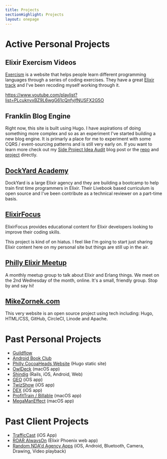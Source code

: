 ```yaml
---
title: Projects
sectionHighlight: Projects
layout: onepage
---
```


# Active Personal Projects

## Elixir Exercism Videos

[Exercism](https://exercism.org) is a website that helps people learn different programming languages through a series of coding exercises. They have a great [Elixir track](https://exercism.org/tracks/elixir) and I've been recoding myself working through it.

<https://www.youtube.com/playlist?list=PLcuknvxBZ9L6wgG61cQnfyjfNUSFX2G5O>

## Franklin Blog Engine

Right now, this site is built using Hugo. I have aspirations of doing something more complex and so as an experiment I've started building a new blog engine. It is primarly a place for me to experiment with some CQRS / event-sourcing patterns and is still very early on. If you want to learn more check out my [Side Project Idea Audit](https://mikezornek.com/posts/2022/6/side-project-idea-audit/) blog post or the [repo](https://github.com/zorn/franklin) and [project](https://github.com/users/zorn/projects/1/views/1) directly.

## [DockYard Academy](https://github.com/DockYard-Academy/beta_curriculum/)

DockYard is a large Elixir agency and they are building a bootcamp to help train first time programmers in Elixir. Their Livebook based curriculum is open source and I've been contribute as a technical reviewer on a part-time basis.

## [ElixirFocus](https://elixirfocus.com)

ElixirFocus provides educational content for Elixir developers looking to improve their coding skills.

This project is kind of on hiatus. I feel like I'm going to start just sharing Elixir content here on my personal site but things are still up in the air.

## [Philly Elixir Meetup](https://www.meetup.com/PhillyElixir)

A monthly meetup group to talk about Elixir and Erlang things. We meet on the 2nd Wednesday of the month, online. It's a small, friendly group. Stop by and say hi!

## [MikeZornek.com](/projects/mikezornek-site/)

This very website is an open source project using tech including: Hugo, HTML/CSS, GitHub, CircleCI, Linode and Apache.

# Past Personal Projects

* [Guildflow](/projects/guildflow/)
* [Android Book Club](https://mikezornek.com/posts/2020/6/an-android-book-club-for-ios-developers/)
* [Philly CocoaHeads Website](/projects/philly-cocoaheads/) (Hugo static site)
* [OwlDeck](/projects/owldeck/) (macOS app)
* [Shindig](/projects/shindig/) (Rails, iOS, Android, Web)
* [GEO](/projects/geo/) (iOS app)
* [TwizShow](/projects/twizshow/) (iOS app)
* [DEX](/projects/dex/) (iOS app)
* [ProfitTrain / Billable](/projects/profittrain/) (macOS app)
* [MegaManEffect](/projects/megamaneffect/) (macOS app)

# Past Client Projects

* [TrafficCast](/projects/trafficcast/) (iOS App)
* [ROAR AlwaysOn](/projects/roar/) (Elixir Phoenix web app)
* [Random NDA'd Agency Apps](/projects/agency/) (iOS, Android, Bluetooth, Camera, Drawing, Video playback)
